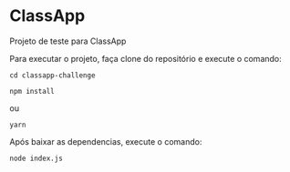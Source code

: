 # ClassApp

Projeto de teste para ClassApp

Para executar o projeto, faça clone do repositório e execute o comando:

```
cd classapp-challenge
```
``` 
npm install 
```
ou
``` 
yarn
```

Após baixar as dependencias, execute o comando:
``` 
node index.js
```